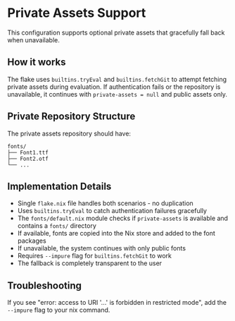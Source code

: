 # Private Assets Support

This configuration supports optional private assets that gracefully fall back when unavailable.

## How it works

The flake uses `builtins.tryEval` and `builtins.fetchGit` to attempt fetching private assets during evaluation. If authentication fails or the repository is unavailable, it continues with `private-assets = null` and public assets only.

## Private Repository Structure

The private assets repository should have:

```
fonts/
├── Font1.ttf
├── Font2.otf
└── ...
```

## Implementation Details

- Single `flake.nix` file handles both scenarios - no duplication
- Uses `builtins.tryEval` to catch authentication failures gracefully
- The `fonts/default.nix` module checks if `private-assets` is available and contains a `fonts/` directory
- If available, fonts are copied into the Nix store and added to the font packages
- If unavailable, the system continues with only public fonts
- Requires `--impure` flag for `builtins.fetchGit` to work
- The fallback is completely transparent to the user

## Troubleshooting

If you see "error: access to URI '...' is forbidden in restricted mode", add the `--impure` flag to your nix command.

